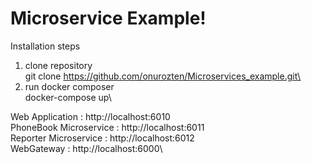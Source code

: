# Microservice Example!

Installation steps

1. clone repository\
   git clone https://github.com/onurozten/Microservices_example.git\
2. run docker composer\
   docker-compose up\

Web Application : http://localhost:6010\
PhoneBook Microservice : http://localhost:6011\
Reporter Microservice : http://localhost:6012\
WebGateway : http://localhost:6000\
